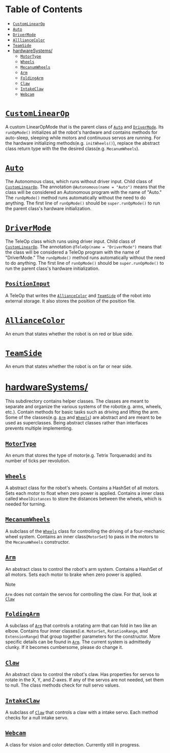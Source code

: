 # Table of Contents

- [`CustomLinearOp`](#customlinearop)
- [`Auto`](#auto)
- [`DriverMode`](#drivermode)
- [`AlllianceColor`](#alliancecolor)
- [`TeamSide`](#teamside)
- [hardwareSystems/](#hardwareSystems)
    - [`MotorType`](#motortype)
    - [`Wheels`](#wheels)
    - [`MecanumWheels`](#mecanumwheels)
    - [`Arm`](#arm)
    - [`FoldingArm`](#foldingarm)
    - [`Claw`](#claw)
    - [`IntakeClaw`](#intakeclaw)
    - [`Webcam`](#webcam)

# [`CustomLinearOp`](CustomLinearOp.java)

A custom LinearOpMode that is the parent class of [`Auto`](#Auto) and [`DriverMode`](#DriverMode).
Its `runOpMode()` initializes all the robot's hardware and contains methods for auto-sleep,
sleeping while motors and continuous servos are running.
For the hardware initializing methods(e.g. `initWheels()`),
replace the abstract class return type with the the desired class(e.g. `MecanumWheels`).

# [`Auto`](Auto.java)

The Autonomous class, which runs without driver input.
Child class of [`CustomLinearOp`](#CustomLinearOp).
The annotation `@Autonomous(name = "Auto")` means that the class will be considered
an Autonomous program with the name of "Auto."
The `runOpMode()` method runs automatically without the need to do anything.
The first line of `runOpMode()` should be `super.runOpMode()` to run the parent class's hardware
initialization.

# [`DriverMode`](DriverMode.java)

The TeleOp class which runs using driver input.
Child class of [`CustomLinearOp`](#CustomLinearOp).
The annotation `@TeleOp(name = "DriverMode")` means that the class will be considered
a TeleOp program with the name of "DriverMode."
The `runOpMode()` method runs automatically without the need to do anything.
The first line of `runOpMode()` should be `super.runOpMode()` to run the parent class's hardware
initialization.

## [`PositionInput`](PositionInput.java)

A TeleOp that writes the [`AllianceColor`](#AllianceColor) and [`TeamSide`](#TeamSide) of the robot
into
external storage. It also stores the position of the position file.

# [`AllianceColor`](AllianceColor.java)

An enum that states whether the robot is on red or blue side.

# [`TeamSide`](TeamSide.java)

An enum that states whether the robot is on far or near side.

# [hardwareSystems/](hardwareSystems)

This subdirectory contains helper classes.
The classes are meant to separate and organize the various systems of the robot(e.g. arms, wheels,
etc.).
Contain methods for basic tasks such as driving and lifting the arm.
Some of the classes(e.g. [`Arm`](#Arm) and [`Wheels`](#Wheels)) are abstract and are meant to be
used as superclasses.
Being abstract classes rather than interfaces prevents multiple implementing.

## [`MotorType`](hardwareSystems/MotorType.java)

An enum that stores the type of motor(e.g. Tetrix Torquenado) and its number of ticks per
revolution.

## [`Wheels`](hardwareSystems/Wheels.java)

A abstract class for the robot's wheels.
Contains a HashSet of all motors.
Sets each motor to float when zero power is applied.
Contains a inner class called `WheelDistances` to store the distances between the wheels,
which is needed for turning.

## [`MecanumWheels`](hardwareSystems/MecanumWheels.java)

A subclass of the [`Wheels`](#Wheels) class for controlling the driving of a four-mechanic wheel
system.
Contains an inner class(`MotorSet`) to pass in the motors to the `MecanumWheels` constructor.

## [`Arm`](hardwareSystems/Arm.java)

An abstract class to control the robot's arm system.
Contains a HashSet of all motors.
Sets each motor to brake when zero power is applied.

> [!Note]
> `Arm` does not contain the servos for controlling the claw.
> For that, look at [`Claw`](#Claw)

## [`FoldingArm`](hardwareSystems/FoldingArm.java)

A subclass of [`Arm`](#Arm) that controls a rotating arm that can fold in two like an elbow.
Contains four inner classes(i.e. `MotorSet`, `RotationRange`,
and `ExtensionRange`) that group together parameters for the constructor.
More specific details can be found in [`Arm`](#Arm).
The current system is admittedly clunky.
If it becomes cumbersome, please do change it.

## [`Claw`](hardwareSystems/Claw.java)

An abstract class to control the robot's claw.
Has properties for servos to rotate in the X, Y, and Z-axes.
If any of the servos are not needed, set them to null.
The class methods check for null servo values.

## [`IntakeClaw`](hardwareSystems/IntakeClaw.java)

A subclass of [`Claw`](#Claw) that controls a claw with a intake servo.
Each method checks for a null intake servo.

## [`Webcam`](hardwareSystems/Webcam.java)

A class for vision and color detection.
Currently still in progress. 